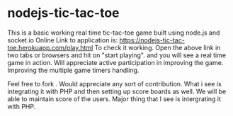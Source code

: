 # nodejs-tic-tac-toe
This is a  basic working real time  tic-tac-toe game built using node.js and socket.io
Online Link to application is: https://nodejs-tic-tac-toe.herokuapp.com/play.html
To check it working.
Open the above link in two tabs or browsers and hit on "start playing".
and you will see a real time game in action.
Will appreciate active participation in improving the game.
Improving the multiple game timers handling.

Feel free to fork .
Would appreciate any sort of contribution.
What i see is integrating it with PHP and then setting up score boards as well.
We will be able to maintain score of the users.
Major thing that I see is intergrating it with PHP.

